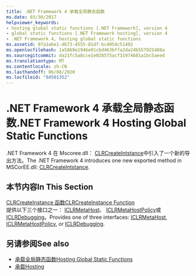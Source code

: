 ```yaml
---
title: .NET Framework 4 承载全局静态函数
ms.date: 03/30/2017
helpviewer_keywords:
- hosting global static functions [.NET Framework], version 4
- global static functions [.NET Framework hosting], version 4
- .NET Framework 4, hosting global static functions
ms.assetid: 07a1a6e1-db73-4555-81df-bc4054c51492
ms.openlocfilehash: 1a5869e1946e01cbd463bffa2da24b557925488a
ms.sourcegitcommit: da21fc5a8cce1e028575acf31974681a1bc5aeed
ms.translationtype: MT
ms.contentlocale: zh-CN
ms.lasthandoff: 06/08/2020
ms.locfileid: "84501352"
---
```

# <a name="net-framework-4-hosting-global-static-functions"></a><span data-ttu-id="82e11-102">.NET Framework 4 承载全局静态函数</span><span class="sxs-lookup"><span data-stu-id="82e11-102">.NET Framework 4 Hosting Global Static Functions</span></span>
<span data-ttu-id="82e11-103">.NET Framework 4 在 Mscoree.dll： [CLRCreateIntstance](clrcreateinstance-function.md)中引入了一个新的导出方法。</span><span class="sxs-lookup"><span data-stu-id="82e11-103">The .NET Framework 4 introduces one new exported method in MSCorEE.dll: [CLRCreateIntstance](clrcreateinstance-function.md).</span></span>  
  
## <a name="in-this-section"></a><span data-ttu-id="82e11-104">本节内容</span><span class="sxs-lookup"><span data-stu-id="82e11-104">In This Section</span></span>  
 [<span data-ttu-id="82e11-105">CLRCreateInstance 函数</span><span class="sxs-lookup"><span data-stu-id="82e11-105">CLRCreateInstance Function</span></span>](clrcreateinstance-function.md)  
 <span data-ttu-id="82e11-106">提供以下三个接口之一： [ICLRMetaHost](iclrmetahost-interface.md)、 [ICLRMetaHostPolicy](iclrmetahostpolicy-interface.md)或[ICLRDebugging](../debugging/iclrdebugging-interface.md)。</span><span class="sxs-lookup"><span data-stu-id="82e11-106">Provides one of three interfaces: [ICLRMetaHost](iclrmetahost-interface.md), [ICLRMetaHostPolicy](iclrmetahostpolicy-interface.md), or [ICLRDebugging](../debugging/iclrdebugging-interface.md).</span></span>  
  
## <a name="see-also"></a><span data-ttu-id="82e11-107">另请参阅</span><span class="sxs-lookup"><span data-stu-id="82e11-107">See also</span></span>

- [<span data-ttu-id="82e11-108">承载全局静态函数</span><span class="sxs-lookup"><span data-stu-id="82e11-108">Hosting Global Static Functions</span></span>](hosting-global-static-functions.md)
- [<span data-ttu-id="82e11-109">承载</span><span class="sxs-lookup"><span data-stu-id="82e11-109">Hosting</span></span>](index.md)
